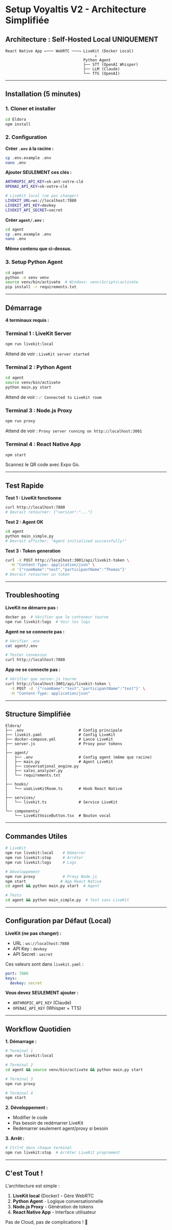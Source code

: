 # Setup Voyaltis V2 - Architecture Simplifiée

## Architecture : Self-Hosted Local UNIQUEMENT

```
React Native App ←─── WebRTC ───→ LiveKit (Docker Local)
                                       ↓
                                  Python Agent
                                  ├── STT (OpenAI Whisper)
                                  ├── LLM (Claude)
                                  └── TTS (OpenAI)
```

---

## Installation (5 minutes)

### 1. Cloner et installer

```bash
cd Eldora
npm install
```

### 2. Configuration

**Créer `.env` à la racine :**
```bash
cp .env.example .env
nano .env
```

**Ajouter SEULEMENT ces clés :**
```bash
ANTHROPIC_API_KEY=sk-ant-votre-clé
OPENAI_API_KEY=sk-votre-clé

# LiveKit local (ne pas changer)
LIVEKIT_URL=ws://localhost:7880
LIVEKIT_API_KEY=devkey
LIVEKIT_API_SECRET=secret
```

**Créer `agent/.env` :**
```bash
cd agent
cp .env.example .env
nano .env
```

**Même contenu que ci-dessus.**

### 3. Setup Python Agent

```bash
cd agent
python -m venv venv
source venv/bin/activate  # Windows: venv\Scripts\activate
pip install -r requirements.txt
```

---

## Démarrage

**4 terminaux requis :**

### Terminal 1 : LiveKit Server
```bash
npm run livekit:local
```
Attend de voir : `LiveKit server started`

### Terminal 2 : Python Agent
```bash
cd agent
source venv/bin/activate
python main.py start
```
Attend de voir : `✅ Connected to LiveKit room`

### Terminal 3 : Node.js Proxy
```bash
npm run proxy
```
Attend de voir : `Proxy server running on http://localhost:3001`

### Terminal 4 : React Native App
```bash
npm start
```
Scannez le QR code avec Expo Go.

---

## Test Rapide

**Test 1 : LiveKit fonctionne**
```bash
curl http://localhost:7880
# Devrait retourner: {"version":"..."}
```

**Test 2 : Agent OK**
```bash
cd agent
python main_simple.py
# Devrait afficher: "Agent initialized successfully!"
```

**Test 3 : Token generation**
```bash
curl -X POST http://localhost:3001/api/livekit-token \
  -H "Content-Type: application/json" \
  -d '{"roomName":"test","participantName":"Thomas"}'
# Devrait retourner un token
```

---

## Troubleshooting

**LiveKit ne démarre pas :**
```bash
docker ps  # Vérifier que le conteneur tourne
npm run livekit:logs  # Voir les logs
```

**Agent ne se connecte pas :**
```bash
# Vérifier .env
cat agent/.env

# Tester connexion
curl http://localhost:7880
```

**App ne se connecte pas :**
```bash
# Vérifier que server.js tourne
curl http://localhost:3001/api/livekit-token \
  -X POST -d '{"roomName":"test","participantName":"test"}' \
  -H "Content-Type: application/json"
```

---

## Structure Simplifiée

```
Eldora/
├── .env                        # Config principale
├── livekit.yaml                # Config LiveKit
├── docker-compose.yml          # Lance LiveKit
├── server.js                   # Proxy pour tokens
│
├── agent/
│   ├── .env                    # Config agent (même que racine)
│   ├── main.py                 # Agent LiveKit
│   ├── conversational_engine.py
│   ├── sales_analyzer.py
│   └── requirements.txt
│
├── hooks/
│   └── useLiveKitRoom.ts       # Hook React Native
│
├── services/
│   └── livekit.ts              # Service LiveKit
│
└── components/
    └── LiveKitVoiceButton.tsx  # Bouton vocal
```

---

## Commandes Utiles

```bash
# LiveKit
npm run livekit:local    # Démarrer
npm run livekit:stop     # Arrêter
npm run livekit:logs     # Logs

# Développement
npm run proxy            # Proxy Node.js
npm start               # App React Native
cd agent && python main.py start  # Agent

# Tests
cd agent && python main_simple.py  # Test sans LiveKit
```

---

## Configuration par Défaut (Local)

**LiveKit (ne pas changer) :**
- URL : `ws://localhost:7880`
- API Key : `devkey`
- API Secret : `secret`

Ces valeurs sont dans `livekit.yaml` :
```yaml
port: 7880
keys:
  devkey: secret
```

**Vous devez SEULEMENT ajouter :**
- `ANTHROPIC_API_KEY` (Claude)
- `OPENAI_API_KEY` (Whisper + TTS)

---

## Workflow Quotidien

**1. Démarrage :**
```bash
# Terminal 1
npm run livekit:local

# Terminal 2
cd agent && source venv/bin/activate && python main.py start

# Terminal 3
npm run proxy

# Terminal 4
npm start
```

**2. Développement :**
- Modifier le code
- Pas besoin de redémarrer LiveKit
- Redémarrer seulement agent/proxy si besoin

**3. Arrêt :**
```bash
# Ctrl+C dans chaque terminal
npm run livekit:stop  # Arrêter LiveKit proprement
```

---

## C'est Tout !

L'architecture est simple :
1. **LiveKit local** (Docker) - Gère WebRTC
2. **Python Agent** - Logique conversationnelle
3. **Node.js Proxy** - Génération de tokens
4. **React Native App** - Interface utilisateur

Pas de Cloud, pas de complications ! 🚀

